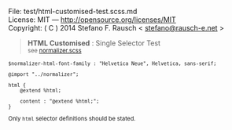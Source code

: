 File:      test/html-customised-test.scss.md  
License:   MIT — http://opensource.org/licenses/MIT  
Copyright: ( C ) 2014 Stefano F. Rausch < stefano@rausch-e.net >

> **HTML Customised** : Single Selector Test  
> <small> see [normalizer.scss](../_normalizer.scss.md) </smalll>

    $normalizer-html-font-family : "Helvetica Neue", Helvetica, sans-serif;

    @import "../normalizer";

    html {
        @extend %html;

        content : "@extend %html;";
    }

Only `html` selector definitions should be stated.
